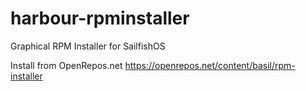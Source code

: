 harbour-rpminstaller
====================

Graphical RPM Installer for SailfishOS

Install from OpenRepos.net 
https://openrepos.net/content/basil/rpm-installer
